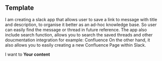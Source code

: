 ## Template

I am creating a slack app that allows user to save a link to message with title and description, to organise it better as an ad-hoc knowledge base.
So user can easily find the message or thread in future reference.
The app also include search function, allows you to search the saved threads and other doucmentation integration for example: Confluence
On the other hand, it also allows you to easily creating a new Confluence Page within Slack.

I want to **Your content**
